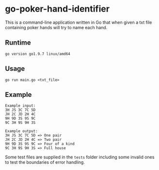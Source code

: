 # go-poker-hand-identifier


This is a command-line application written in Go that when given a txt file containing poker hands will try to name each hand.

## Runtime
```
go version go1.9.7 linux/amd64
```

## Usage
```
go run main.go <txt_file>
```

## Example

```
Example input:
3H JS 3C 7C 5D
JH 2C JD 2H 4C
9H 9D 3S 9S 9C
9C 3H 9S 9H 3S
```

```
Example output:
3H JS 3C 7C 5D => One pair
JH 2C JD 2H 4C => Two pair
9H 9D 3S 9S 9C => Four of a kind
9C 3H 9S 9H 3S => Full house
```

Some test files are supplied in the `tests` folder including some invalid ones to test the boundaries of error handling.